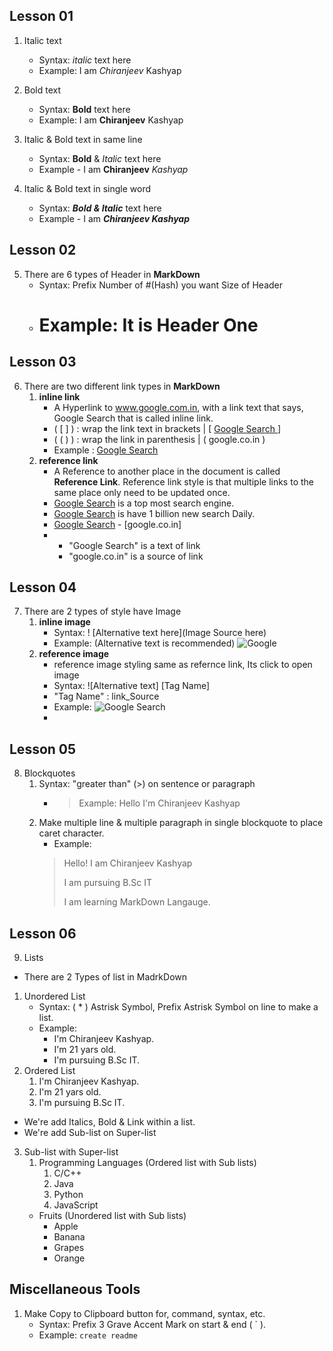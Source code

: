 ## Lesson 01
 1. Italic text
    - Syntax: _italic_ text here
    - Example: I am _Chiranjeev_ Kashyap

 2. Bold text
    - Syntax: **Bold** text here
    - Example: I am **Chiranjeev** Kashyap 

 3. Italic & Bold text in same line
    - Syntax: **Bold** & _Italic_ text here
    - Example - I am **Chiranjeev** _Kashyap_

 4. Italic & Bold text in single word
    - Syntax: **_Bold & Italic_** text here
    - Example - I am **_Chiranjeev Kashyap_**

## Lesson 02
 5. There are 6 types of Header in **MarkDown**
     - Syntax: Prefix Number of #(Hash) you want Size of Header
     - # Example: It is Header One

## Lesson 03 
 6. There are two different link types in **MarkDown**
     1. **inline link**
        - A Hyperlink to www.google.com.in, with a link text that says, Google Search that is called inline link.
        - ( [ ] ) : wrap the link text in brackets | [ [ Google Search ] ]
        - ( ( ) ) : wrap the link in parenthesis | ( google.co.in )
        - Example : [Google Search](google.co.in)
     2. **reference link**
        - A Reference to another place in the document is called **Reference Link**. Reference link style is that multiple links to the same place only need to be updated once.
        - [Google Search] is a top most search engine.
        - [Google Search] is have 1 billion new search Daily.
        - [Google Search] - [google.co.in]    
        - [Google Search]: [google.co.in]
            - "Google Search" is a text of link
            - "google.co.in" is a source of link

## Lesson 04
 7. There are 2 types of style have Image
    1. **inline image**
        - Syntax: ! [Alternative text here](Image Source here)
        - Example: (Alternative text is recommended) ![Google](https://www.freepnglogos.com/uploads/google-logo-png/google-logo-png-google-sva-scholarship-20.png)
    2. **reference image**
        - reference image styling same as refernce link, Its click to open image
        - Syntax: ![Alternative text] [Tag Name]
        - "Tag Name" : link_Source
        - Example:
        ![Google Search][Google]
        - [Google]: https://www.freepnglogos.com/uploads/google-logo-png/google-logo-png-google-sva-scholarship-20.png

## Lesson 05
 8. Blockquotes
    1. Syntax: "greater than" (>) on sentence or paragraph
        - >Example: Hello I'm Chiranjeev Kashyap
    2. Make multiple line & multiple paragraph in single blockquote to place caret character.
         - Example:
        > Hello! I am Chiranjeev Kashyap
        > 
        >I am pursuing B.Sc IT
        > 
        >I am learning MarkDown Langauge.

## Lesson 06
 9. Lists
   - There are 2 Types of list in MadrkDown
   1. Unordered List
      - Syntax: ( * ) Astrisk Symbol, Prefix Astrisk Symbol on line to make a list.
      - Example:
         - I'm Chiranjeev Kashyap.
         - I'm 21 yars old.
         - I'm pursuing B.Sc IT.
   2. Ordered List
         1. I'm Chiranjeev Kashyap.
         2. I'm 21 yars old.
         3. I'm pursuing B.Sc IT.
   - We're add Italics, Bold & Link within a list.
   - We're add Sub-list on Super-list 
   3. Sub-list with Super-list
      1. Programming Languages (Ordered list with Sub lists)
         1. C/C++
         2. Java
         3. Python
         4. JavaScript
      - Fruits (Unordered list with Sub lists)
         - Apple
         - Banana
         - Grapes
         - Orange

## Miscellaneous Tools
 1.  Make Copy to Clipboard button for, command, syntax, etc.
      * Syntax: Prefix 3 Grave Accent Mark on start & end ( ` ).
      * Example: ```create readme```